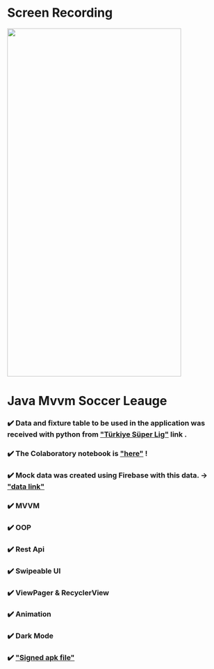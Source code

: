 # Screen Recording
<img src="app/src/main/res/drawable/ss_gif.gif" width=400 height=800 style='object-fit: contain'>

# Java Mvvm Soccer Leauge
### ✔️ Data and fixture table to be used in the application was received with python from ["Türkiye Süper Lig"](https://www.tff.org/default.aspx?pageID=198) link .<br>
### ✔️ The Colaboratory notebook is ["here"](https://colab.research.google.com/drive/1xfcAvqoVXlJZ2uCL8f5C9Kh6vuyFQQDb?usp=sharing) ! <br>
### ✔️ Mock data was created using Firebase with this data. -> ["data link"](https://soccer-leauge-default-rtdb.firebaseio.com/.json) <br>
### ✔️ MVVM <br>
### ✔️ OOP <br>
### ✔️ Rest Api <br>
### ✔️ Swipeable UI<br>
### ✔️ ViewPager & RecyclerView <br>
### ✔️ Animation <br>
### ✔️ Dark Mode <br>
### ✔️ ["Signed apk file"](https://drive.google.com/file/d/1ib_CKd1S-tmjDGOzn8l8tCdvFONhC9rw/view?usp=sharing)
